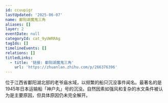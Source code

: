```yaml
---
id: ccuupigr
lastUpdated: '2025-06-07'
name: 鄱阳湖魔鬼三角
aliases: []
layer: 2
eventDate: null
categoryId: cat_9yUWRRAg
tagIds: []
timelineEvents: []
relations: []
titledLinks:
  - title: '链接: 鄱阳湖魔鬼三角'
    url: 'https://zhuanlan.zhihu.com/p/266376396'
---
```

位于江西省鄱阳湖北部的老爷庙水域，以频繁的船只沉没事件闻名。最著名的是1945年日本运输船「神户丸」号的沉没。自然因素如强风和复杂的水文条件被认为是主要原因，但具体原因仍未完全解开。
